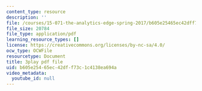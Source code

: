 ```yaml
---
content_type: resource
description: ''
file: /courses/15-071-the-analytics-edge-spring-2017/b605e25465ec42dff73c1c4138ea694a_1i5TDkri78Y.pdf
file_size: 20784
file_type: application/pdf
learning_resource_types: []
license: https://creativecommons.org/licenses/by-nc-sa/4.0/
ocw_type: OCWFile
resourcetype: Document
title: 3play pdf file
uid: b605e254-65ec-42df-f73c-1c4138ea694a
video_metadata:
  youtube_id: null
---
```

